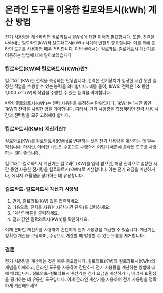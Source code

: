 온라인 도구를 이용한 킬로와트시(kWh) 계산 방법
============================

전기 사용량을 계산하려면 킬로와트시(kWh)에 대한 이해가 필요합니다. 또한, 전력을 나타내는 킬로와트(kW)와 킬로와트시(kWh) 사이의 변환도 중요합니다. 이를 위해 온라인 도구를 사용하면 매우 편리합니다. 이번 글에서는 킬로와트-킬로와트시 계산기를 이용하는 방법에 대해 알아보겠습니다.

### 킬로와트(KW)와 킬로와트시(KWh)란?

킬로와트(KW)는 전력을 측정하는 단위입니다. 전력은 전기장치가 일정한 시간 동안 일정한 작업을 수행할 수 있는 능력을 의미합니다. 예를 들어, 1kW의 전력은 1초 동안 1,000 와트(W)의 작업을 수행할 수 있는 능력을 의미합니다.

반면, 킬로와트시(kWh)는 전력 사용량을 측정하는 단위입니다. 1kWh는 1시간 동안 1kW의 전력을 사용한 양을 의미합니다. 따라서, 전기 사용량을 측정하려면 전력 사용 시간과 전력량을 모두 고려해야 합니다.

### 킬로와트시(KWh) 계산기란?

킬로와트(KW)를 킬로와트시(KWh)로 변환하는 것은 전기 사용량을 계산하는 데 필수적입니다. 하지만, 이러한 계산은 수동으로 수행하기 어렵기 때문에 온라인 도구를 사용하는 것이 좋습니다.

킬로와트-킬로와트시 계산기는 킬로와트(KW)를 입력 받으면, 해당 전력으로 일정한 시간 동안 사용한 전기량을 킬로와트시(KWh)로 계산합니다. 이는 전기 요금을 계산하거나, 에너지 효율성을 평가하는 데 유용합니다.

### 킬로와트-킬로와트시 계산기 사용법

1. 먼저, 킬로와트(KW) 값을 입력하세요.
2. 다음으로, 전력을 사용한 시간(시간 단위)을 입력하세요.
3. "계산" 버튼을 클릭하세요.
4. 결과 값인 킬로와트시(KWh)를 확인하세요.

이제 온라인 계산기를 사용하여 간단하게 전기 사용량을 계산할 수 있습니다. 계산기는 정확한 계산을 보장하며, 수동으로 계산할 때 발생할 수 있는 오류를 제거합니다.

### 결론

전기 사용량을 계산하는 것은 매우 중요합니다. 킬로와트(KW)와 킬로와트시(KWh)의 개념을 이해하고, 온라인 도구를 사용하여 간단하게 전기 사용량을 계산하는 방법에 대해 배웠습니다. 킬로와트-킬로와트시 계산기는 전기 요금을 계산하거나, 에너지 효율성을 평가하는 데 유용한 도구입니다. 이제 온라인 계산기를 사용하여 전기 사용량을 정확하게 계산해보세요.